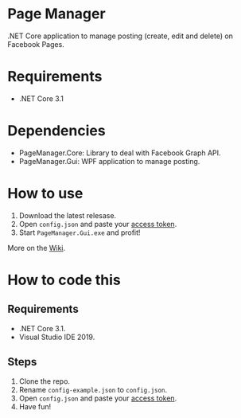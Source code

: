# Page Manager

.NET Core application to manage posting (create, edit and delete) on Facebook Pages.

# Requirements

-   .NET Core 3.1

# Dependencies

-   PageManager.Core: Library to deal with Facebook Graph API.
-   PageManager.Gui: WPF application to manage posting.

# How to use

1. Download the latest relesase.
2. Open `config.json` and paste your [access token](https://developers.facebook.com/docs/graph-api/using-graph-api/#access-tokens).
3. Start `PageManager.Gui.exe` and profit!

More on the [Wiki](https://github.com/FS-Frost/PageManager/wiki/What-can-I-do%3F).

# How to code this

## Requirements

-   .NET Core 3.1.
-   Visual Studio IDE 2019.

## Steps

1. Clone the repo.
2. Rename `config-example.json` to `config.json`.
3. Open `config.json` and paste your [access token](https://developers.facebook.com/docs/graph-api/using-graph-api/#access-tokens).
4. Have fun!
